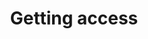 ---
title: Getting access
product-type: "connect"
content-type: "overview"
order: 2

sections:
  - content: |
      To use the Connect API, you'll need partner credentials. These are necessary for authenticating to the API. To request access to the API, please complete and submit [this form]({{ site.data.connect.api.interest-form }}){:target="new"}.

      To learn more about using the Connect JavaScript Client, check out the [JavaScript Reference]({{ js.section | prepend: site.baseurl | flatify }}).
---